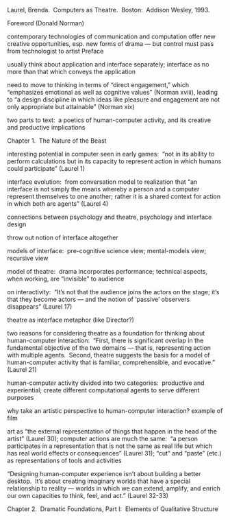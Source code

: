 Laurel, Brenda.  Computers as Theatre.  Boston:  Addison Wesley, 1993.


Foreword (Donald Norman)

contemporary technologies of communication and computation offer new creative opportunities, esp. new forms of drama — but control must pass from technologist to artist
Preface

usually think about application and interface separately; interface as no more than that which conveys the application

need to move to thinking in terms of “direct engagement,” which “emphasizes emotional as well as cognitive values” (Norman xviii), leading to “a design discipline in which ideas like pleasure and engagement are not only appropriate but attainable” (Norman xix)

two parts to text:  a poetics of human-computer activity, and its creative and productive implications

Chapter 1.  The Nature of the Beast

interesting potential in computer seen in early games:  “not in its ability to perform calculations but in its capacity to represent action in which humans could participate” (Laurel 1)

interface evolution:  from conversation model to realization that “an interface is not simply the means whereby a person and a computer represent themselves to one another; rather it is a shared context for action in which both are agents” (Laurel 4)

connections between psychology and theatre, psychology and interface design

throw out notion of interface altogether

models of interface:  pre-cognitive science view; mental-models view; recursive view

model of theatre:  drama incorporates performance; technical aspects, when working, are “invisible” to audience

on interactivity:  “It’s not that the audience joins the actors on the stage; it’s that they become actors — and the notion of ‘passive’ observers disappears” (Laurel 17)

theatre as interface metaphor (like Director?)

two reasons for considering theatre as a foundation for thinking about human-computer interaction:  “First, there is significant overlap in the fundamental objective of the two domains — that is, representing action with multiple agents.  Second, theatre suggests the basis for a model of human-computer activity that is familiar, comprehensible, and evocative.” (Laurel 21)

human-computer activity divided into two categories:  productive and experiential; create different computational agents to serve different purposes

why take an artistic perspective to human-computer interaction? example of film

art as “the external representation of things that happen in the head of the artist” (Laurel 30); computer actions are much the same:  “a person participates in a representation that is not the same as real life but which has real world effects or consequences” (Laurel 31); “cut” and “paste” (etc.) as representations of tools and activities

“Designing human-computer experience isn’t about building a better desktop.  It’s about creating imaginary worlds that have a special relationship to reality — worlds in which we can extend, amplify, and enrich our own capacities to think, feel, and act.” (Laurel 32-33)

Chapter 2.  Dramatic Foundations, Part I:  Elements of Qualitative Structure
